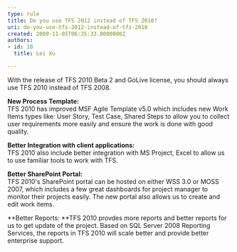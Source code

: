 ```yaml
---
type: rule
title: Do you use TFS 2012 instead of TFS 2010?
uri: do-you-use-tfs-2012-instead-of-tfs-2010
created: 2009-11-05T06:35:33.0000000Z
authors:
- id: 10
  title: Lei Xu

---
```


 With the release of TFS 2010 Beta 2 and GoLive license, you should always use TFS 2010 instead of TFS 2008. 

**New Process Template:**
<br>TFS 2010 has improved MSF Agile Template v5.0 which includes new Work Items types like: User Story, Test Case, Shared Steps to allow you to collect user requirements more easily and ensure the work is done with good quality. 

**Better Integration with client applications:**
<br>TFS 2010 also include better integration with MS Project, Excel to allow us to use familiar tools to work with TFS. 

**Better SharePoint Portal:**
<br>TFS 2010's SharePoint portal can be hosted on either WSS 3.0 or MOSS 2007, which includes a few great dashboards for project manager to monitor their projects easily. The new portal also allows us to create and edit work items. 

**Better Reports:
**TFS 2010 provdes more reports and better reports for us to get update of the project. Based on SQL Server 2008 Reporting Services, the reports in TFS 2010 will scale better and provide better enterprise support. 



